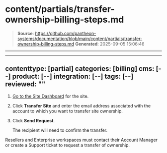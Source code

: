 # content/partials/transfer-ownership-billing-steps.md

> **Source**: https://github.com/pantheon-systems/documentation/blob/main/content/partials/transfer-ownership-billing-steps.md
> **Generated**: 2025-09-05 15:06:46

---

---
contenttype: [partial]
categories: [billing]
cms: [--]
product: [--]
integration: [--]
tags: [--]
reviewed: ""
---

1. [Go to the Site Dashboard](/guides/account-mgmt/workspace-sites-teams/sites#site-dashboard) for the site.

1. Click **Transfer Site** and enter the email address associated with the account to which you want to transfer site ownership.

1. Click **Send Request**. 

    The recipient will need to confirm the transfer.

Resellers and Enterprise workspaces must contact their Account Manager or create a Support ticket to request a transfer of ownership.
